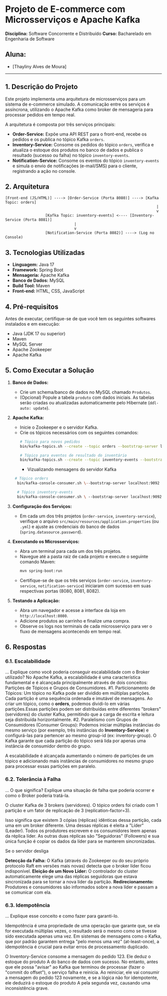 # Projeto de E-commerce com Microsserviços e Apache Kafka

**Disciplina:** Software Concorrente e Distribuído
**Curso:** Bacharelado em Engenharia de Software

## Aluna:
* [Thayliny Alves de Moura]


---

## 1. Descrição do Projeto

Este projeto implementa uma arquitetura de microsserviços para um sistema de e-commerce simulado. A comunicação entre os serviços é assíncrona, utilizando o Apache Kafka como broker de mensageria para processar pedidos em tempo real.

A arquitetura é composta por três serviços principais:
* **Order-Service:** Expõe uma API REST para o front-end, recebe os pedidos e os publica no tópico Kafka `orders`.
* **Inventory-Service:** Consome os pedidos do tópico `orders`, verifica e atualiza o estoque dos produtos no banco de dados e publica o resultado (sucesso ou falha) no tópico `inventory-events`.
* **Notification-Service:** Consome os eventos do tópico `inventory-events` e simula o envio de notificações (e-mail/SMS) para o cliente, registrando a ação no console.

## 2. Arquitetura

```
[Front-end (JS/HTML)] ----> [Order-Service (Porta 8080)] ----> [Kafka Topic: orders]
                                                                    |
                                                                    v
                  [Kafka Topic: inventory-events] <---- [Inventory-Service (Porta 8081)]
                               |
                               v
                  [Notification-Service (Porta 8082)] ----> (Log no Console)

```

## 3. Tecnologias Utilizadas

* **Linguagem:** Java 17
* **Framework:** Spring Boot
* **Mensageria:** Apache Kafka
* **Banco de Dados:** MySQL
* **Build Tool:** Maven
* **Front-end:** HTML, CSS, JavaScript

## 4. Pré-requisitos

Antes de executar, certifique-se de que você tem os seguintes softwares instalados e em execução:
* Java (JDK 17 ou superior)
* Maven
* MySQL Server
* Apache Zookeeper
* Apache Kafka

## 5. Como Executar a Solução

1.  **Banco de Dados:**
    * Crie um schema/banco de dados no MySQL chamado `Produtos`.
    * (Opcional) Popule a tabela `produto` com dados iniciais. As tabelas serão criadas ou atualizadas automaticamente pelo Hibernate (`ddl-auto: update`).

2.  **Apache Kafka:**
    * Inicie o Zookeeper e o servidor Kafka.
    * Crie os tópicos necessários com os seguintes comandos:
      ```sh
      # Tópico para novos pedidos
      bin/kafka-topics.sh --create --topic orders --bootstrap-server localhost:9092 --partitions 3 --replication-factor 1

      # Tópico para eventos de resultado do inventário
      bin/kafka-topics.sh --create --topic inventory-events --bootstrap-server localhost:9092 --partitions 3 --replication-factor 1
      ```
      * Vizualizando mensagens do servidor Kafka
    ```sh
     # Tópico orders
      bin/kafka-console-consumer.sh \--bootstrap-server localhost:9092 \--topic orders \ --from-beginning

      # Tópico inventory-events
      bin/kafka-console-consumer.sh \ --bootstrap-server localhost:9092 \ --topic inventory-events \--from-beginning
      ```

3.  **Configuração dos Serviços:**
    * Em cada um dos três projetos (`order-service`, `inventory-service`), verifique o arquivo `src/main/resources/application.properties` (ou `.yml`) e ajuste as credenciais do banco de dados (`spring.datasource.password`).
      

4.  **Executando os Microsserviços:**
    * Abra um terminal para cada um dos três projetos.
    * Navegue até a pasta raiz de cada projeto e execute o seguinte comando Maven:
      ```sh
      mvn spring-boot:run
      ```
    * Certifique-se de que os três serviços (`order-service`, `inventory-service`, `notification-service`) iniciaram com sucesso em suas respectivas portas (8080, 8081, 8082).

5.  **Testando a Aplicação:**
    * Abra um navegador e acesse a interface da loja em `http://localhost:8080`.
    * Adicione produtos ao carrinho e finalize uma compra.
    * Observe os logs nos terminais de cada microsserviço para ver o fluxo de mensagens acontecendo em tempo real.

## 6. Respostas

### 6.1. Escalabilidade
... Explique como você poderia conseguir escalabilidade com o Broker utilizado?
No Apache Kafka, a escalabilidade é uma característica fundamental e é alcançada principalmente através de dois conceitos: Partições de Tópicos e Grupos de Consumidores.
#1. Particionamento de Tópicos: Um tópico no Kafka pode ser dividido em múltiplas partições. Cada partição é uma sequência ordenada e imutável de mensagens. Ao criar um tópico,
como o **orders**, podemos dividi-lo em várias partições.Essas partições podem ser distribuídas entre diferentes "brokers" (servidores) do cluster Kafka, 
permitindo que a carga de escrita e leitura seja distribuída horizontalmente.
#2. Paralelismo com Grupos de Consumidores (Consumer Groups): Podemos iniciar múltiplas instâncias do mesmo serviço (por exemplo, três instâncias do **Inventory-Service**) e 
configurá-las para pertencer ao mesmo group-id (ex: inventory-group). O Kafka garante que cada partição do tópico será lida por apenas uma instância de consumidor dentro do grupo.

A escalabilidade é alcançada aumentando o número de partições de um tópico e adicionando mais instâncias de consumidores no mesmo grupo para processar essas partições em paralelo.

### 6.2. Tolerância à Falha
... O que significa? Explique uma situação de falha que poderia ocorrer e como o Broker poderia tratá-la.

O cluster Kafka de 3 brokers (servidores). O tópico orders foi criado com 1 partição e um fator de replicação de 3 (replication-factor=3).

Isso significa que existem 3 cópias (réplicas) idênticas dessa partição, cada uma em um broker diferente.
Uma dessas réplicas é eleita a "Líder" (Leader). Todos os produtores escrevem e os consumidores leem apenas da réplica líder.
As outras duas réplicas são "Seguidoras" (Followers) e sua única função é copiar os dados da líder para se manterem sincronizadas.

Se o servidor desliga 

**Detecção da Falha:** O Kafka (através do Zookeeper ou do seu próprio protocolo Raft em versões mais novas) detecta que o broker líder ficou indisponível.
**Eleição de um Novo Líder:** O controlador do cluster automaticamente elege uma das réplicas seguidoras que estava sincronizada para se tornar a nova líder da partição.
**Redirecionamento:** Produtores e consumidores são informados sobre a nova líder e passam a se comunicar com ela.



### 6.3. Idempotência
... Explique esse conceito e como fazer para garanti-lo.

Idempotência é uma propriedade de uma operação que garante que, se ela for executada múltiplas vezes, o resultado será o mesmo como se tivesse sido executada apenas uma vez.
Em sistemas de mensagens como o Kafka, que por padrão garantem entrega "pelo menos uma vez" (at-least-once), a idempotência é crucial para evitar erros de processamento duplicado.

O Inventory-Service consome a mensagem do pedido 123. Ele deduz o estoque do produto A do banco de dados com sucesso. No entanto, antes que ele possa "avisar" ao Kafka que terminou 
de processar (fazer o "commit do offset"), o serviço falha e reinicia. Ao reiniciar, ele vai consumir a mensagem do pedido 123 novamente, e se a lógica não for idempotente, ele deduzirá
o estoque do produto A pela segunda vez, causando uma inconsistência grave.




